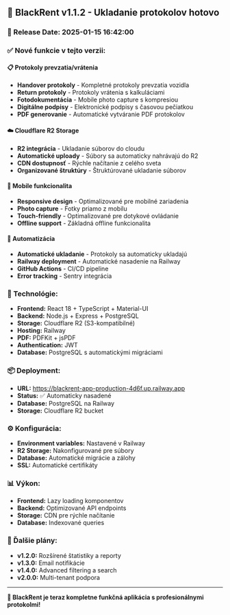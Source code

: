 ## 🎉 BlackRent v1.1.2 - Ukladanie protokolov hotovo

### 📅 Release Date: 2025-01-15 16:42:00

### ✅ Nové funkcie v tejto verzii:

#### 📋 Protokoly prevzatia/vrátenia
- **Handover protokoly** - Kompletné protokoly prevzatia vozidla
- **Return protokoly** - Protokoly vrátenia s kalkuláciami
- **Fotodokumentácia** - Mobile photo capture s kompresiou
- **Digitálne podpisy** - Elektronické podpisy s časovou pečiatkou
- **PDF generovanie** - Automatické vytváranie PDF protokolov

#### ☁️ Cloudflare R2 Storage
- **R2 integrácia** - Ukladanie súborov do cloudu
- **Automatické uploady** - Súbory sa automaticky nahrávajú do R2
- **CDN dostupnosť** - Rýchle načítanie z celého sveta
- **Organizované štruktúry** - Štruktúrované ukladanie súborov

#### 📱 Mobile funkcionalita
- **Responsive design** - Optimalizované pre mobilné zariadenia
- **Photo capture** - Fotky priamo z mobilu
- **Touch-friendly** - Optimalizované pre dotykové ovládanie
- **Offline support** - Základná offline funkcionalita

#### 🔄 Automatizácia
- **Automatické ukladanie** - Protokoly sa automaticky ukladajú
- **Railway deployment** - Automatické nasadenie na Railway
- **GitHub Actions** - CI/CD pipeline
- **Error tracking** - Sentry integrácia

### 🚀 Technológie:
- **Frontend:** React 18 + TypeScript + Material-UI
- **Backend:** Node.js + Express + PostgreSQL
- **Storage:** Cloudflare R2 (S3-kompatibilné)
- **Hosting:** Railway
- **PDF:** PDFKit + jsPDF
- **Authentication:** JWT
- **Database:** PostgreSQL s automatickými migráciami

### 📦 Deployment:
- **URL:** https://blackrent-app-production-4d6f.up.railway.app
- **Status:** ✅ Automaticky nasadené
- **Database:** PostgreSQL na Railway
- **Storage:** Cloudflare R2 bucket

### ⚙️ Konfigurácia:
- **Environment variables:** Nastavené v Railway
- **R2 Storage:** Nakonfigurované pre súbory
- **Database:** Automatické migrácie a zálohy
- **SSL:** Automatické certifikáty

### 📊 Výkon:
- **Frontend:** Lazy loading komponentov
- **Backend:** Optimizované API endpoints
- **Storage:** CDN pre rýchle načítanie
- **Database:** Indexované queries

### 🎯 Ďalšie plány:
- **v1.2.0:** Rozšírené štatistiky a reporty
- **v1.3.0:** Email notifikácie
- **v1.4.0:** Advanced filtering a search
- **v2.0.0:** Multi-tenant podpora

---

**🎉 BlackRent je teraz kompletne funkčná aplikácia s profesionálnymi protokolmi!**
